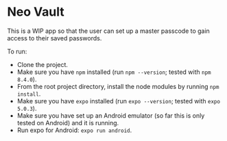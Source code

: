 # Neo Vault

This is a WIP app so that the user can set up a master passcode to gain access to
their saved passwords.

To run:

* Clone the project.
* Make sure you have `npm` installed (run `npm --version`; tested with `npm 8.4.0`).
* From the root project directory, install the node modules by running `npm install`.
* Make sure you have `expo` installed (run `expo --version`; tested with `expo 5.0.3`).
* Make sure you have set up an Android emulator (so far this is only tested on Android) and it is running.
* Run expo for Android: `expo run android`.